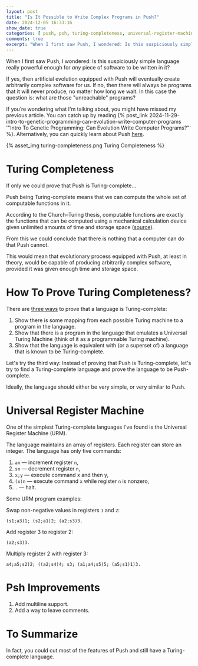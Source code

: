 ```yaml
---
layout: post
title: "Is It Possible to Write Complex Programs in Push?"
date: 2024-12-05 16:33:16
show_date: true
categories: [ push, psh, turing-completeness, universal-register-machine, urm ]
comments: true
excerpt: "When I first saw Push, I wondered: Is this suspiciously simple language really powerful enough for any piece of software to be written in it?"
---
```


When I first saw Push, I wondered: Is this suspiciously simple language really powerful enough for _any_ piece of software to be written in it?

If yes, then artificial evolution equipped with Push will eventually create arbitrarily complex software for us. If no, then there will always be programs that it will never produce, no matter how long we wait. In this case the question is: what are those "unreachable" programs?

If you’re wondering what I'm talking about, you might have missed my previous article. You can catch up by reading {% post_link 2024-11-29-intro-to-genetic-programming-can-evolution-write-computer-programs '"Intro To Genetic Programming: Can Evolution Write Computer Programs?"' %}. Alternatively, you can quickly learn about Push [here](https://erp12.github.io/push-redux/pages/intro_to_push/).

{% asset_img turing-completeness.png Turing Completeness %}

# Turing Completeness

If only we could prove that Push is Turing-complete...

Push being Turing-complete means that we can compute the whole set of computable functions in it.

According to the Church–Turing thesis, computable functions are exactly the functions that can be computed using a mechanical calculation device given unlimited amounts of time and storage space ([source](https://en.wikipedia.org/wiki/Computable_function)).

From this we could conclude that there is nothing that a computer can do that Push cannot.

This would mean that evolutionary process equipped with Push, at least in theory, would be capable of producing arbitrarily complex software, provided it was given enough time and storage space.

# How To Prove Turing Completeness?

There are [three ways](https://iwriteiam.nl/Ha_bf_Turing.html) to prove that a language is Turing-complete:

1. Show there is some mapping from each possible Turing machine to a program in the language.
2. Show that there is a program in the language that emulates a Universal Turing Machine (think of it as a programmable Turing machine).
3. Show that the language is equivalent with (or a superset of) a language that is known to be Turing-complete.

Let's try the third way: Instead of proving that Push is Turing-complete, let's try to find a Turing-complete language and prove the language to be Push-complete.

Ideally, the language should either be very simple, or very similar to Push.

# Universal Register Machine

One of the simplest Turing-complete languages I've found is the Universal Register Machine (URM).

The language maintains an array of registers. Each register can store an integer. The language has only five commands:

1. `an` — increment register `n`,
2. `sn` — decrement register `n`,
3. `x;y` — execute command x and then y,
4. `(x)n` — execute command `x` while register `n` is nonzero,
5. `.` — halt.

Some URM program examples:

Swap non-negative values in registers `1` and `2`:

```urm
(s1;a3)1; (s2;a1)2; (a2;s3)3.
```

Add register 3 to register 2:

```urm
(a2;s3)3.
```

Multiply register 2 with register 3:

```urm
a4;a5;s2)2; ((a2;s4)4; s3; (a1;a4;s5)5; (a5;s1)1)3.
```

# Psh Improvements

1. Add multiline support.
2. Add a way to leave comments.

# To Summarize

In fact, you could cut most of the features of Push and still have a Turing-complete language.
